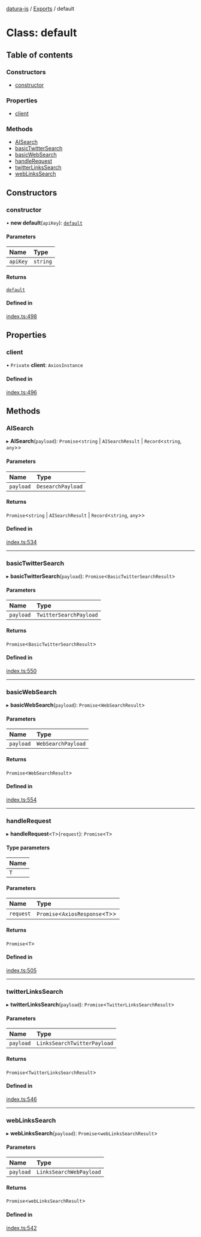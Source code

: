 [datura-js](../README.md) / [Exports](../modules.md) / default

# Class: default

## Table of contents

### Constructors

- [constructor](default.md#constructor)

### Properties

- [client](default.md#client)

### Methods

- [AISearch](default.md#aisearch)
- [basicTwitterSearch](default.md#basictwittersearch)
- [basicWebSearch](default.md#basicwebsearch)
- [handleRequest](default.md#handlerequest)
- [twitterLinksSearch](default.md#twitterlinkssearch)
- [webLinksSearch](default.md#weblinkssearch)

## Constructors

### constructor

• **new default**(`apiKey`): [`default`](default.md)

#### Parameters

| Name | Type |
| :------ | :------ |
| `apiKey` | `string` |

#### Returns

[`default`](default.md)

#### Defined in

[index.ts:498](https://github.com/Datura-ai/datura.js/blob/499c236c58de82321f3f8efb75ce017b6690fbad/src/index.ts#L498)

## Properties

### client

• `Private` **client**: `AxiosInstance`

#### Defined in

[index.ts:496](https://github.com/Datura-ai/datura.js/blob/499c236c58de82321f3f8efb75ce017b6690fbad/src/index.ts#L496)

## Methods

### AISearch

▸ **AISearch**(`payload`): `Promise`\<`string` \| `AISearchResult` \| `Record`\<`string`, `any`\>\>

#### Parameters

| Name | Type |
| :------ | :------ |
| `payload` | `DesearchPayload` |

#### Returns

`Promise`\<`string` \| `AISearchResult` \| `Record`\<`string`, `any`\>\>

#### Defined in

[index.ts:534](https://github.com/Datura-ai/datura.js/blob/499c236c58de82321f3f8efb75ce017b6690fbad/src/index.ts#L534)

___

### basicTwitterSearch

▸ **basicTwitterSearch**(`payload`): `Promise`\<`BasicTwitterSearchResult`\>

#### Parameters

| Name | Type |
| :------ | :------ |
| `payload` | `TwitterSearchPayload` |

#### Returns

`Promise`\<`BasicTwitterSearchResult`\>

#### Defined in

[index.ts:550](https://github.com/Datura-ai/datura.js/blob/499c236c58de82321f3f8efb75ce017b6690fbad/src/index.ts#L550)

___

### basicWebSearch

▸ **basicWebSearch**(`payload`): `Promise`\<`WebSearchResult`\>

#### Parameters

| Name | Type |
| :------ | :------ |
| `payload` | `WebSearchPayload` |

#### Returns

`Promise`\<`WebSearchResult`\>

#### Defined in

[index.ts:554](https://github.com/Datura-ai/datura.js/blob/499c236c58de82321f3f8efb75ce017b6690fbad/src/index.ts#L554)

___

### handleRequest

▸ **handleRequest**\<`T`\>(`request`): `Promise`\<`T`\>

#### Type parameters

| Name |
| :------ |
| `T` |

#### Parameters

| Name | Type |
| :------ | :------ |
| `request` | `Promise`\<`AxiosResponse`\<`T`\>\> |

#### Returns

`Promise`\<`T`\>

#### Defined in

[index.ts:505](https://github.com/Datura-ai/datura.js/blob/499c236c58de82321f3f8efb75ce017b6690fbad/src/index.ts#L505)

___

### twitterLinksSearch

▸ **twitterLinksSearch**(`payload`): `Promise`\<`TwitterLinksSearchResult`\>

#### Parameters

| Name | Type |
| :------ | :------ |
| `payload` | `LinksSearchTwitterPayload` |

#### Returns

`Promise`\<`TwitterLinksSearchResult`\>

#### Defined in

[index.ts:546](https://github.com/Datura-ai/datura.js/blob/499c236c58de82321f3f8efb75ce017b6690fbad/src/index.ts#L546)

___

### webLinksSearch

▸ **webLinksSearch**(`payload`): `Promise`\<`webLinksSearchResult`\>

#### Parameters

| Name | Type |
| :------ | :------ |
| `payload` | `LinksSearchWebPayload` |

#### Returns

`Promise`\<`webLinksSearchResult`\>

#### Defined in

[index.ts:542](https://github.com/Datura-ai/datura.js/blob/499c236c58de82321f3f8efb75ce017b6690fbad/src/index.ts#L542)
